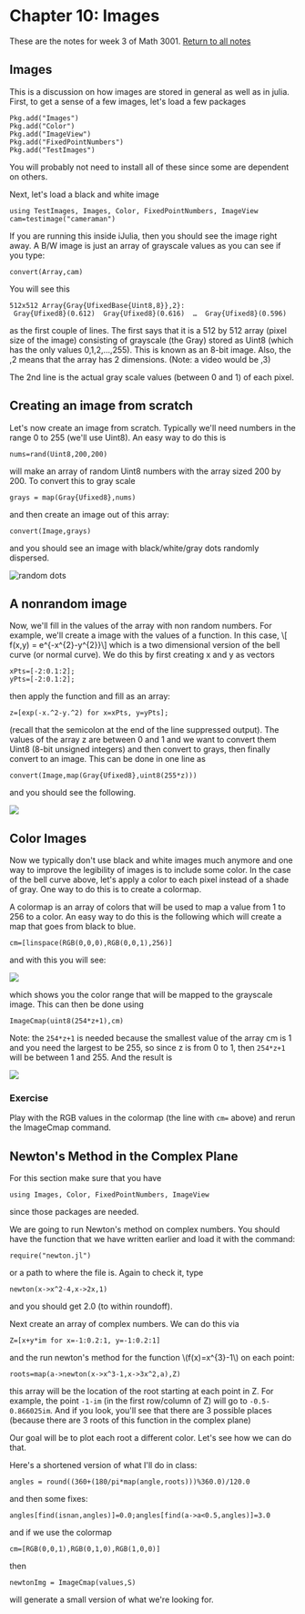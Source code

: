 Chapter 10: Images
=============

These are the notes for week 3 of Math 3001. [Return to all notes](../index.html)

Images
------

This is a discussion on how images are stored in general as well as in julia.  First, to get a sense of a few images, let's load a few packages

```
Pkg.add("Images")
Pkg.add("Color")
Pkg.add("ImageView")
Pkg.add("FixedPointNumbers")
Pkg.add("TestImages")
```

You will probably not need to install all of these since some are dependent on others.

Next, let's load a black and white image

```
using TestImages, Images, Color, FixedPointNumbers, ImageView
cam=testimage("cameraman")
```

If you are running this inside iJulia, then you should see the image right away.  A B/W image is just an array of grayscale values as you can see if you type:

```
convert(Array,cam)
```
You will see this
```
512x512 Array{Gray{UfixedBase{Uint8,8}},2}:
 Gray{Ufixed8}(0.612)  Gray{Ufixed8}(0.616)  …  Gray{Ufixed8}(0.596)
```

as the first couple of lines.  The first says that it is a 512 by 512 array (pixel size of the image) consisting of grayscale (the Gray) stored as Uint8  (which has the only values 0,1,2,...,255).  This is known as an 8-bit image.  Also, the ,2 means that the array has 2 dimensions.  (Note: a video would be ,3)

The 2nd line is the actual gray scale values (between 0 and 1) of each pixel.  

Creating an image from scratch
------


Let's now create an image from scratch.  Typically we'll need numbers in the range 0 to 255 (we'll use Uint8).  An easy way to do this is
```
nums=rand(Uint8,200,200)
```

will make an array of random Uint8 numbers with the array sized 200 by 200.  To convert this to gray scale
```
grays = map(Gray{Ufixed8},nums)
```

and then create an image out of this array:
```
convert(Image,grays)
```

and you should see an image with black/white/gray dots randomly dispersed.

![random dots](random.png)



A nonrandom image
-------

Now, we'll fill in the values of the array with non random numbers. For example, we'll create a image with the values of a function.  In this case,
\\[ f(x,y) = e^{-x^{2}-y^{2}}\\]
which is a two dimensional version of the bell curve (or normal curve).  We do this by first creating x and y as vectors
```
xPts=[-2:0.1:2];
yPts=[-2:0.1:2];
```
then apply the function and fill as an array:

```
z=[exp(-x.^2-y.^2) for x=xPts, y=yPts];
```

(recall that the semicolon at the end of the line suppressed output).  The values of the array z are between 0 and 1 and we want to convert them Uint8 (8-bit unsigned integers) and then convert to grays, then finally convert to an image. This can be done in one line as
```
convert(Image,map(Gray{Ufixed8},uint8(255*z)))
```

and you should see the following.  

<img src="bell.png"></img>


Color Images
-----

Now we typically don't use black and white images much anymore and one way to improve the legibility of images is to include some color. In the case of the bell curve above, let's apply a color to each pixel instead of a shade of gray.  One way to do this is to create a colormap.  

A colormap is an array of colors that will be used to map a value from 1 to 256 to a color.  An easy way to do this is the following which will create a map that goes from black to blue.

```
cm=[linspace(RGB(0,0,0),RGB(0,0,1),256)]
```

and with this you will see:

<img src="cmap.png"></img>

which shows you the color range that will be mapped to the grayscale image.  This can then be done using
```
ImageCmap(uint8(254*z+1),cm)
```

Note:  the `254*z+1` is needed because the smallest value of the array cm is 1 and you need the largest to be 255, so since z is from 0 to 1, then `254*z+1` will be between 1 and 255.  And the result is


<img src="bluebell.png"></img>


### Exercise

Play with the RGB values in the colormap (the line with `cm=` above) and rerun the ImageCmap command.

Newton's Method in the Complex Plane
------

For this section make sure that you have
```
using Images, Color, FixedPointNumbers, ImageView
```

since those packages are needed.  

We are going to run Newton's method on complex numbers.  You should have the function that we have written earlier and load it with the command:
```
require("newton.jl")
```

or a path to where the file is.  Again to check it, type
```
newton(x->x^2-4,x->2x,1)
```

and you should get 2.0 (to within roundoff).

Next create an array of complex numbers.  We can do this via

```
Z=[x+y*im for x=-1:0.2:1, y=-1:0.2:1]
```

and the run newton's method for the function \\(f(x)=x^{3}-1\\) on each point:
```
roots=map(a->newton(x->x^3-1,x->3x^2,a),Z)
```

this array will be the location of the root starting at each point in Z.  For example, the point `-1-im` (in the first row/column of Z) will go to `-0.5-0.866025im`.  And if you look, you'll see that there are 3 possible places (because there are 3 roots of this function in the complex plane)

Our goal will be to plot each root a different color.  Let's see how we can do that.


Here's a shortened version of what I'll do in class:
```
angles = round((360+(180/pi*map(angle,roots)))%360.0)/120.0
```

and then some fixes:
```
angles[find(isnan,angles)]=0.0;angles[find(a->a<0.5,angles)]=3.0
```

and if we use the colormap
```
cm=[RGB(0,0,1),RGB(0,1,0),RGB(1,0,0)]
```

then
```
newtonImg = ImageCmap(values,S)
```

will generate a small version of what we're looking for.  
